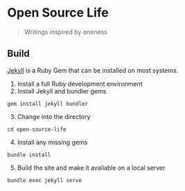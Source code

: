 # Open Source Life
> Writings inspired by oneness

## Build

[Jekyll](https://jekyllrb.com) is a Ruby Gem that can be installed on most systems.

1. Install a full Ruby development environment
2. Install Jekyll and bundler gems
```
gem install jekyll bundler
```
3. Change into the directory
```
cd open-source-life
```
4. Install any missing gems
```
bundle install
```
5. Build the site and make it available on a local server
```
bundle exec jekyll serve
```
